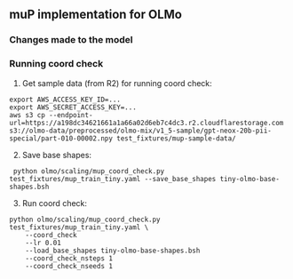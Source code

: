 

## muP implementation for OLMo

### Changes made to the model

### Running coord check

1. Get sample data (from R2) for running coord check:

```commandline
export AWS_ACCESS_KEY_ID=...
export AWS_SECRET_ACCESS_KEY=...
aws s3 cp --endpoint-url=https://a198dc34621661a1a66a02d6eb7c4dc3.r2.cloudflarestorage.com  s3://olmo-data/preprocessed/olmo-mix/v1_5-sample/gpt-neox-20b-pii-special/part-010-00002.npy test_fixtures/mup-sample-data/
```

2. Save base shapes:

```commandline
 python olmo/scaling/mup_coord_check.py test_fixtures/mup_train_tiny.yaml --save_base_shapes tiny-olmo-base-shapes.bsh
```

3. Run coord check:

```commandline
python olmo/scaling/mup_coord_check.py test_fixtures/mup_train_tiny.yaml \
    --coord_check 
    --lr 0.01 
    --load_base_shapes tiny-olmo-base-shapes.bsh 
    --coord_check_nsteps 1 
    --coord_check_nseeds 1
```
